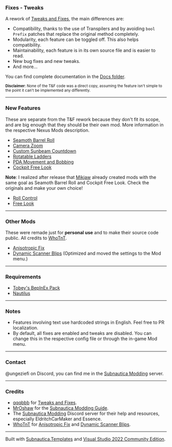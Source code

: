 ### Fixes - Tweaks
A rework of [Tweaks and Fixes](https://www.nexusmods.com/subnautica/mods/722), the main differences are:
- Compatibility, thanks to the use of Transpilers and by avoiding `bool Prefix` patches that replace the original method completely.
- Modularity, each feature can be toggled off. This also helps compatibility.
- Maintainability, each feature is in its own source file and is easier to read.
- New bug fixes and new tweaks.
- And more...
 
You can find complete documentation in the [Docs folder](https://github.com/Ungeziefi/Subnautica-Mods/tree/main/T%26F%20Rework/Docs).

<small>**Disclaimer**: None of the T&F code was a direct copy, assuming the feature isn't simple to the point it can't be implemented any differently.</small>

---

### New Features
These are separate from the T&F rework because they don't fit its scope, and are big enough that they should be their own mod. More information in the respective Nexus Mods description.
- [Seamoth Barrel Roll](https://www.nexusmods.com/subnautica/mods/2012)
- [Camera Zoom](https://www.nexusmods.com/subnautica/mods/2013)
- [Custom Sunbeam Countdown](https://www.nexusmods.com/subnautica/mods/2014)
- [Rotatable Ladders](https://www.nexusmods.com/subnautica/mods/2015)
- [PDA Movement and Bobbing](https://www.nexusmods.com/subnautica/mods/2017)
- [Cockpit Free Look](https://www.nexusmods.com/subnautica/mods/2026)

**Note**: I realized after release that [Mikjaw](https://next.nexusmods.com/profile/Mikjaw) already created mods with the same goal as Seamoth Barrel Roll and Cockpit Free Look. Check the originals and make your own choice!
- [Roll Control](https://www.nexusmods.com/subnautica/mods/515)
- [Free Look](https://www.nexusmods.com/subnautica/mods/517)

---

### Other Mods
These were remade just for **personal use** and to make their source code public. All credits to [WhoTnT](https://next.nexusmods.com/profile/WhoTnT).
- [Anisotropic Fix](https://www.nexusmods.com/subnautica/mods/185)
- [Dynamic Scanner Blips](https://www.nexusmods.com/subnautica/mods/1160) (Optimized and moved the settings to the Mod menu.)

---

### Requirements
- [Tobey's BepInEx Pack](https://www.nexusmods.com/subnautica/mods/1108)
- [Nautilus](https://www.nexusmods.com/subnautica/mods/1262)

---

### Notes
- Features involving text use hardcoded strings in English. Feel free to PR localization.
- By default, all fixes are enabled and tweaks are disabled. You can change this in the respective config file or through the in-game Mod menu.

---

### Contact
@ungeziefi on Discord, you can find me in the [Subnautica Modding](https://discord.com/invite/subnautica-modding-324207629784186882) server.

---

  ### Credits
- [qqqbbb](https://next.nexusmods.com/profile/qqqbbb) for [Tweaks and Fixes](https://www.nexusmods.com/subnautica/mods/722).
- [MrOshaw](https://github.com/mroshaw) for the [Subnautica Modding Guide](https://mroshaw.github.io/).
- The [Subnautica Modding](https://discord.com/invite/subnautica-modding-324207629784186882) Discord server for their help and resources, especially EldritchCarMaker and Essence.
- [WhoTnT](https://next.nexusmods.com/profile/WhoTnT) for [Anisotropic Fix](https://www.nexusmods.com/subnautica/mods/185) and [Dynamic Scanner Blips](https://www.nexusmods.com/subnautica/mods/1160).

---

Built with [Subnautica.Templates](https://www.nuget.org/packages/Subnautica.Templates) and [Visual Studio 2022 Community Edition](https://visualstudio.microsoft.com/vs/community/).
